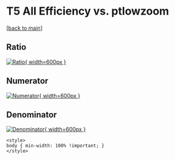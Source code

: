 # T5 All Efficiency vs. ptlowzoom

[[back to main](./)]



## Ratio

[![Ratio](../mtv/var/T5_0_eff_ptlowzoom.png){ width=600px }](../mtv/var/T5_0_eff_ptlowzoom.pdf)

## Numerator

[![Numerator](../mtv/num/T5_0_eff_ptlowzoom_num0.png){ width=600px }](../mtv/num/T5_0_eff_ptlowzoom_num0.pdf)

## Denominator

[![Denominator](../mtv/den/T5_0_eff_ptlowzoom_den.png){ width=600px }](../mtv/den/T5_0_eff_ptlowzoom_den.pdf)


``` {=html}
<style>
body { min-width: 100% !important; }
</style>
```
